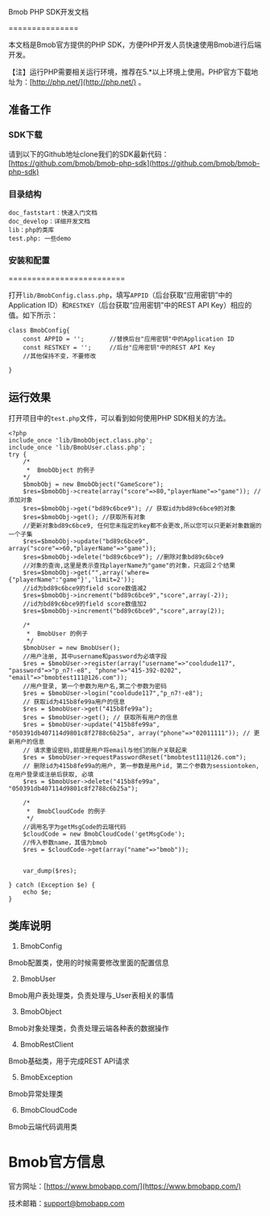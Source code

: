 Bmob PHP SDK开发文档

===============

本文档是Bmob官方提供的PHP SDK，方便PHP开发人员快速使用Bmob进行后端开发。

【注】运行PHP需要相关运行环境，推荐在5.*以上环境上使用。PHP官方下载地址为：[http://php.net/](http://php.net/) 。

## 准备工作

### SDK下载

请到以下的Github地址clone我们的SDK最新代码：[https://github.com/bmob/bmob-php-sdk](https://github.com/bmob/bmob-php-sdk)

### 目录结构

```
doc_faststart：快速入门文档
doc_develop：详细开发文档
lib：php的类库
test.php: 一些demo
```

### 安装和配置
=========================

打开`lib/BmobConfig.class.php`，填写`APPID`（后台获取“应用密钥”中的Application ID）和`RESTKEY`（后台获取“应用密钥”中的REST API Key）相应的值。如下所示：

```
class BmobConfig{
	const APPID = '';       //替换后台"应用密钥"中的Application ID
	const RESTKEY = '';     //后台"应用密钥"中的REST API Key
	//其他保持不变，不要修改

}
```


## 运行效果

打开项目中的`test.php`文件，可以看到如何使用PHP SDK相关的方法。

```
<?php
include_once 'lib/BmobObject.class.php';
include_once 'lib/BmobUser.class.php';
try {
	/*
	 *  BmobObject 的例子
	*/	
	$bmobObj = new BmobObject("GameScore");
	$res=$bmobObj->create(array("score"=>80,"playerName"=>"game")); //添加对象
	$res=$bmobObj->get("bd89c6bce9"); // 获取id为bd89c6bce9的对象
	$res=$bmobObj->get(); //获取所有对象
	//更新对象bd89c6bce9, 任何您未指定的key都不会更改,所以您可以只更新对象数据的一个子集
	$res=$bmobObj->update("bd89c6bce9", array("score"=>60,"playerName"=>"game"));  
	$res=$bmobObj->delete("bd89c6bce9"); //删除对象bd89c6bce9
	//对象的查询,这里是表示查找playerName为"game"的对象，只返回２个结果
	$res=$bmobObj->get("",array('where={"playerName":"game"}','limit=2')); 
	//id为bd89c6bce9的field score数值减2
	$res=$bmobObj->increment("bd89c6bce9","score",array(-2)); 
	//id为bd89c6bce9的field score数值加2
	$res=$bmobObj->increment("bd89c6bce9","score",array(2)); 

	/*
	 *  BmobUser 的例子
	 */	
	$bmobUser = new BmobUser();
	//用户注册, 其中username和password为必填字段
	$res = $bmobUser->register(array("username"=>"cooldude117", "password"=>"p_n7!-e8", "phone"=>"415-392-0202", "email"=>"bmobtest111@126.com")); 
	//用户登录, 第一个参数为用户名,第二个参数为密码
	$res = $bmobUser->login("cooldude117","p_n7!-e8"); 
	// 获取id为415b8fe99a用户的信息
	$res = $bmobUser->get("415b8fe99a"); 
	$res = $bmobUser->get(); // 获取所有用户的信息
	$res = $bmobUser->update("415b8fe99a", "050391db407114d9801c8f2788c6b25a", array("phone"=>"02011111")); // 更新用户的信息
	// 请求重设密码,前提是用户将email与他们的账户关联起来
	$res = $bmobUser->requestPasswordReset("bmobtest111@126.com");
	// 删除id为415b8fe99a的用户, 第一参数是用户id, 第二个参数为sessiontoken,在用户登录或注册后获取, 必填
	$res = $bmobUser->delete("415b8fe99a", "050391db407114d9801c8f2788c6b25a"); 
	
	/*
	 *  BmobCloudCode 的例子
	 */	
	//调用名字为getMsgCode的云端代码
	$cloudCode = new BmobCloudCode('getMsgCode');
	//传入参数name，其值为bmob
	$res = $cloudCode->get(array("name"=>"bmob"));
	
	
	var_dump($res);

} catch (Exception $e) {
	echo $e;
}
```

## 类库说明

1. BmobConfig

Bmob配置类，使用的时候需要修改里面的配置信息

2. BmobUser

Bmob用户表处理类，负责处理与_User表相关的事情

3. BmobObject

Bmob对象处理类，负责处理云端各种表的数据操作

4. BmobRestClient

Bmob基础类，用于完成REST API请求

5. BmobException

Bmob异常处理类

6. BmobCloudCode

Bmob云端代码调用类

# Bmob官方信息

官方网址：[https://www.bmobapp.com/](https://www.bmobapp.com/)

技术邮箱：support@bmobapp.com
